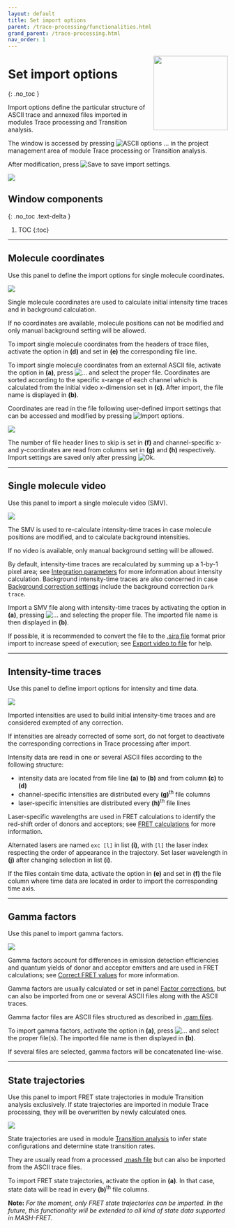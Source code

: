 ```yaml
---
layout: default
title: Set import options
parent: /trace-processing/functionalities.html
grand_parent: /trace-processing.html
nav_order: 1
---
```


<img src="../../assets/images/logos/logo-trace-processing_400px.png" width="170" style="float:right; margin-left: 15px;"/>

# Set import options
{: .no_toc }

Import options define the particular structure of ASCII trace and annexed files imported in modules Trace processing and Transition analysis.

The window is accessed by pressing 
![ASCII options ...](../../assets/images/gui/TP-but-ascii-options-3p.png "ASCII options ...") in the project management area of module Trace processing or Transition analysis.

After modification, press 
![Save](../../assets/images/gui/TP-but-save-bga.png "Save") to save import settings.

<a href="../../assets/images/gui/TP-area-proj-impopt.png"><img src="../../assets/images/gui/TP-area-proj-impopt.png" style="max-width: 286px;"/></a>

## Window components
{: .no_toc .text-delta }

1. TOC
{:toc}


---

## Molecule coordinates

Use this panel to define the import options for single molecule coordinates.

<a href="../../assets/images/gui/TP-area-proj-impopt-coord.png"><img src="../../assets/images/gui/TP-area-proj-impopt-coord.png" style="max-width: 250px;"/></a>

Single molecule coordinates are used to calculate initial intensity time traces and in background calculation.

If no coordinates are available, molecule positions can not be modified and only manual background setting will be allowed.

To import single molecule coordinates from the headers of trace files, activate the option in **(d)** and set in **(e)** the corresponding file line.

To import single molecule coordinates from an external ASCII file, activate the option in **(a)**, press 
![...](../../assets/images/gui/TP-but-3p.png "...") and select the proper file. 
Coordinates are sorted according to the specific x-range of each channel which is calculated from the initial video x-dimension set in **(c)**.
After import, the file name is displayed in **(b)**.

Coordinates are read in the file following user-defined import settings that can be accessed and modified by pressing 
![Import options](../../assets/images/gui/TP-but-import-options.png "Import options").

<a href="../../assets/images/gui/TP-area-proj-impopt-coord-impopt.png"><img src="../../assets/images/gui/TP-area-proj-impopt-coord-impopt.png" style="max-width: 226px;"/></a>

The number of file header lines to skip is set in **(f)** and channel-specific x- and y-coordinates are read from columns set in **(g)** and **(h)** respectively.
Import settings are saved only after pressing 
![Ok](../../assets/images/gui/TP-but-ok.png "Ok").


---

## Single molecule video

Use this panel to import a single molecule video (SMV).

<a href="../../assets/images/gui/TP-area-proj-impopt-vid.png"><img src="../../assets/images/gui/TP-area-proj-impopt-vid.png" style="max-width: 250px;"/></a>

The SMV is used to re-calculate intensity-time traces in case molecule positions are modified, and to calculate background intensities.

If no video is available, only manual background setting will be allowed.

By default, intensity-time traces are recalculated by summing up a 1-by-1 pixel area; see 
[Integration parameters](../../video-processing/panels/panel-intensity-integration.html#integration-parameters) for more information about intensity calculation.
Background intensity-time traces are also concerned in case 
[Background correction settings](../panels/panel-background-correction.html#background-correction-settings) include the background correction `Dark trace`.

Import a SMV file along with intensity-time traces by activating the option in **(a)**, pressing 
![...](../../assets/images/gui/TP-but-3p.png "...") and selecting the proper file. 
The imported file name is then displayed in **(b)**.

If possible, it is recommended to convert the file to the 
[.sira file](../../output-files/sira-mash-video.html) format prior import to increase speed of execution; see 
[Export video to file](../../video-processing/panels/panel-edit-video.html#export-video-to-file) for help.


---

## Intensity-time traces

Use this panel to define import options for intensity and time data.

<a href="../../assets/images/gui/TP-area-proj-impopt-intensity.png"><img src="../../assets/images/gui/TP-area-proj-impopt-intensity.png" style="max-width: 250px;"/></a>

Imported intensities are used to build initial intensity-time traces and are considered exempted of any correction.

If intensities are already corrected of some sort, do not forget to deactivate the corresponding corrections in Trace processing after import. 

Intensity data are read in one or several ASCII files according to the following structure:

- intensity data are located from file line **(a)** to **(b)** and from column **(c)** to **(d)**
- channel-specific intensities are distributed every **(g)**<sup>th</sup> file columns
- laser-specific intensities are distributed every **(h)**<sup>th</sup> file lines

Laser-specific wavelengths are used in FRET calculations to identify the red-shift order of donors and acceptors; see 
[FRET calculations](../../video-processing/functionalities/set-project-options.html#fret-calculations) for more information.

Alternated lasers are named `exc [l]` in list **(i)**, with `[l]` the laser index respecting the order of appearance in the trajectory.
Set laser wavelength in **(j)** after changing selection in list **(i)**. 

If the files contain time data, activate the option in **(e)** and set in **(f)** the file column where time data are located in order to import the corresponding time axis.


---

## Gamma factors

Use this panel to import gamma factors.

<a href="../../assets/images/gui/TP-area-proj-impopt-gamma.png"><img src="../../assets/images/gui/TP-area-proj-impopt-gamma.png" style="max-width: 250px;"/></a>

Gamma factors account for differences in emission detection efficiencies and quantum yields of donor and acceptor emitters and are used in FRET calculations; see 
[Correct FRET values](../workflow.html#correct-fret-values) for more information.

Gamma factors are usually calculated or set in panel 
[Factor corrections](panel-factor-corrections), but can also be imported from one or several ASCII files along with the ASCII traces.

Gamma factor files are ASCII files structured as described in
[.gam files](../..//output-files/gam-gamma-factors.html).

To import gamma factors, activate the option in **(a)**, press 
![...](../../assets/images/gui/TP-but-3p.png "...") and select the proper file(s).
The imported file name is then displayed in **(b)**.

If several files are selected, gamma factors will be concatenated line-wise.


---

## State trajectories

Use this panel to import FRET state trajectories in module Transition analysis exclusively.
If state trajectories are imported in module Trace processing, they will be overwritten by newly calculated ones.

<a href="../../assets/images/gui/TP-area-proj-impopt-discr.png"><img src="../../assets/images/gui/TP-area-proj-impopt-discr.png" style="max-width: 250px;"/></a>

State trajectories are used in module 
[Transition analysis](../../transition-analysis.html) to infer state configurations and determine state transition rates.

They are usually read from a processed 
[.mash file](../../output-files/mash-mash-project.html) but can also be imported from the ASCII trace files.

To import FRET state trajectories, activate the option in **(a)**.
In that case, state data will be read in every **(b)**<sup>th</sup> file columns.

**Note:** *For the moment, only FRET state trajectories can be imported.
In the future, this functionality will be extended to all kind of state data supported in MASH-FRET.*
